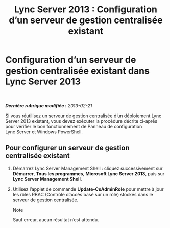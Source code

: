 ﻿---
title: 'Lync Server 2013 : Configuration d’un serveur de gestion centralisée existant'
TOCTitle: Configuration d’un serveur de gestion centralisée existant
ms:assetid: d715b24a-1256-4a7c-a5ef-1cee41d6b733
ms:mtpsurl: https://technet.microsoft.com/fr-fr/library/JJ205315(v=OCS.15)
ms:contentKeyID: 49298992
ms.date: 05/20/2016
mtps_version: v=OCS.15
ms.translationtype: HT
---

# Configuration d’un serveur de gestion centralisée existant dans Lync Server 2013

 

_**Dernière rubrique modifiée :** 2013-02-21_

Si vous réutilisez un serveur de gestion centralisée d’un déploiement Lync Server 2013 existant, vous devez exécuter la procédure décrite ci-après pour vérifier le bon fonctionnement de Panneau de configuration Lync Server et Windows PowerShell.

## Pour configurer un serveur de gestion centralisée existant

1.  Démarrez Lync Server Management Shell : cliquez successivement sur **Démarrer**, **Tous les programmes**, **Microsoft Lync Server 2013**, puis sur **Lync Server Management Shell**.

2.  Utilisez l’applet de commande **Update-CsAdminRole** pour mettre à jour les rôles RBAC (Contrôle d’accès basé sur un rôle) stockés dans le serveur de gestion centralisée.
    
    > [!NOTE]  
    > Sauf erreur, aucun résultat n’est attendu.
